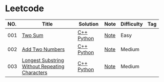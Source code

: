 Leetcode
======


|NO.|Title|Solution|Note|Difficulty|Tag|
|:---|-----|--------|----|----------|---|
|001|[Two Sum](https://leetcode.com/problems/two-sum/description/)|[C++](001.%20Two%20Sum/Solution.cpp) [Python](001.%20Two%20Sum/Solution.py)     |[Note](001.%20Two%20Sum/Note.md)|Easy||
|002|[Add Two Numbers](https://leetcode.com/problems/add-two-numbers/description/)|[C++](002.+Add+Two+Numbers/Solution.cpp) [Python](002.+Add+Two+Numbers/Solution.py)|[Note](002.+Add+Two+Numbers/Note.md)|Medium||
|003|[Longest Substring Without Repeating Characters](https://leetcode.com/problems/longest-substring-without-repeating-characters/description/)|[C++](003.+Longest+Substring+Without+Repeating+Characters/Solution.cpp) [Python](003.+Longest+Substring+Without+Repeating+Characters/Solution.py)|[Note](003.+Longest+Substring+Without+Repeating+Characters/Note.md)|Medium||